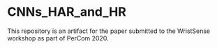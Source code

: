 # CNNs_HAR_and_HR
This repository is an artifact for the paper submitted to the WristSense workshop as part of PerCom 2020.
